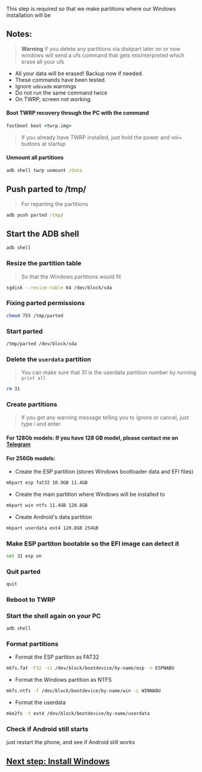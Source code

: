 This step is required so that we make partitions where our Windows installation will be

## Notes:
> **Warning** if you delete any partitions via diskpart later on or now windows will send a ufs command that gets misinterpreted which erase all your ufs
- All your data will be erased! Backup now if needed.
- These commands have been tested.
- Ignore `udevadm` warnings
- Do not run the same command twice
- On TWRP, screen not working.

#### Boot TWRP recovery through the PC with the command
```cmd
fastboot boot <twrp.img>
```
> If you already have TWRP installed, just hold the power and vol+ buttons at startup

#### Unmount all partitions
```cmd
adb shell twrp unmount /data
```

## Push parted to /tmp/
> For reparting the partitions
```cmd
adb push parted /tmp/
```

## Start the ADB shell
```cmd
adb shell
```

### Resize the partition table
> So that the Windows partitions would fit
```sh
sgdisk --resize-table 64 /dev/block/sda
```

### Fixing parted permissions
```sh
chmod 755 /tmp/parted
```

### Start parted
```sh
/tmp/parted /dev/block/sda
```


### Delete the `userdata` partition
> You can make sure that 31 is the userdata partition number by running
>  `print all`
```sh
rm 31
```

### Create partitions
> If you get any warning message telling you to ignore or cancel, just type i and enter

#### For 128Gb models: If you have 128 GB model, please contact me on [Telegram](https://t.me/erdilS)


#### For 256Gb models:

- Create the ESP partition (stores Windows bootloader data and EFI files)
```sh
mkpart esp fat32 10.9GB 11.4GB
```

- Create the main partition where Windows will be installed to
```sh
mkpart win ntfs 11.4GB 120.8GB
```

- Create Android's data partition
```sh
mkpart userdata ext4 120.8GB 254GB
```


### Make ESP partiton bootable so the EFI image can detect it
```sh
set 31 esp on
```

### Quit parted
```sh
quit
```

### Reboot to TWRP

### Start the shell again on your PC
```cmd
adb shell
```

### Format partitions
-  Format the ESP partiton as FAT32
```sh
mkfs.fat -F32 -s1 /dev/block/bootdevice/by-name/esp -n ESPNABU
```

-  Format the Windows partition as NTFS
```sh
mkfs.ntfs -f /dev/block/bootdevice/by-name/win -L WINNABU
```

-  Format the userdata
```sh
mke2fs -t ext4 /dev/block/bootdevice/by-name/userdata
```

### Check if Android still starts
just restart the phone, and see if Android still works


## [Next step: Install Windows](/guide/English/2-install-en.md)
